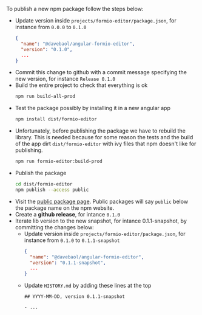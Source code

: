 To publish a new npm package follow the steps below:
- Update version inside `projects/formio-editor/package.json`, for instance from `0.0.0` to `0.1.0`
  ```json
  {
    "name": "@davebaol/angular-formio-editor",
    "version": "0.1.0",
    ...
  }
  ```
- Commit this change to github with a commit message specifying the new version, for instance `Release 0.1.0`
- Build the entire project to check that everything is ok
  ```bash
  npm run build-all-prod
  ```
- Test the package possibly by installing it in a new angular app
  ```bash
  npm install dist/formio-editor
  ```
- Unfortunately, before publishing the package we have to rebuild the library. This is needed because for some reason the tests and the build of the app dirt `dist/formio-editor` with ivy files that npm doesn't like for publishing.
  ```bash
  npm run formio-editor:build-prod
  ```
- Publish the package
  ```bash
  cd dist/formio-editor
  npm publish --access public
  ```
- Visit the [public package page](https://www.npmjs.com/package/@davebaol/angular-formio-editor). Public packages will say `public` below the package name on the npm website.
- Create a **github release**, for intance `0.1.0`
- Iterate lib version to the new snapshot, for intance 0.1.1-snapshot, by committing the changes below:
  - Update version inside `projects/formio-editor/package.json`, for instance from `0.1.0` to `0.1.1-snapshot`
    ```json
    {
      "name": "@davebaol/angular-formio-editor",
      "version": "0.1.1-snapshot",
      ...
    }
    ```
  - Update `HISTORY.md` by adding these lines at the top
    ```
    ## YYYY-MM-DD, version 0.1.1-snapshot

    - ...

    ```
